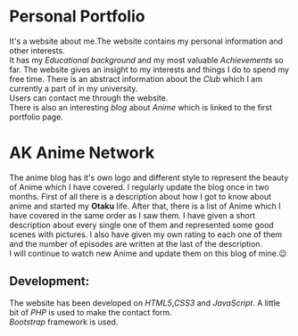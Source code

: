 # Personal Portfolio
It's a website about me.The website contains my personal information and other interests.<br />
It has my *Educational background* and my most valuable *Achievements* so far. The website gives an insight to my interests and things I do to spend my free time. There is an abstract information about the *Club* which I am currently a part of in my university.<br />
Users can contact me through the website.<br />
There is also an interesting *blog* about *Anime* which is linked to the first portfolio page. 
# AK Anime Network
The anime blog has it's own logo and different style to represent the beauty of Anime which I have covered. I regularly update the blog once in two months. First of all there is a description about how I got to know about anime and started my **Otaku** life. After that, there is a list of Anime which I have covered in the same order as I saw them. I have given a short description about every single one of them and represented some good scenes with pictures. I also have given my own rating to each one of them and the number of episodes are written at the last of the description.<br />
I will continue to watch new Anime and update them on this blog of mine.:wink:
## Development:
The website has been developed on *HTML5*,*CSS3* and *JavaScript*. A little bit of *PHP* is used to make the contact form.<br />
*Bootstrap* framework is used.
